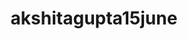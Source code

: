 ---
title: akshitagupta15june
github: https://github.com/akshitagupta15june
mode: dark
transition: 1s
score: 79.0
archetype:
- GIF
---
